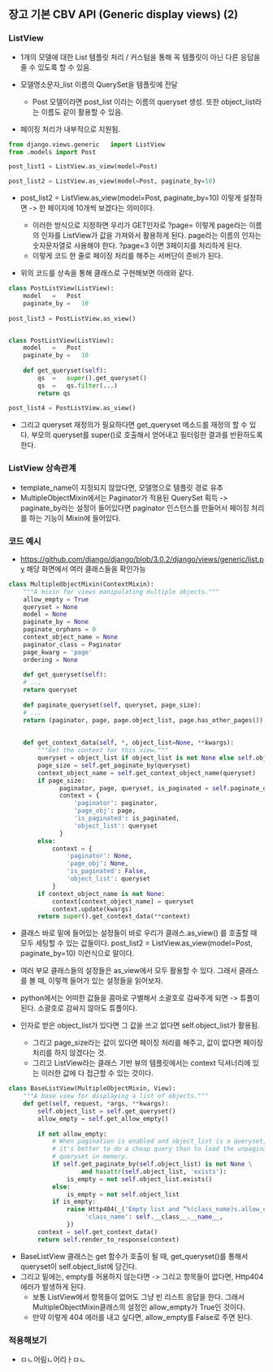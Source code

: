 ## 장고 기본 CBV API (Generic display views) (2)


### ListView 
- 1개의 모델에 대한 List 템플릿 처리 / 커스텀을 통해 꼭 템플릿이 아닌 다른 응답을 줄 수 있도록 할 수 있음.
- 모델명소문자_list 이름의 QuerySet을 템플릿에 전달
  - Post 모델이라면 post_list 이라는 이름의 queryset 생성. 또한 object_list라는 이름도 같이 활용할 수 있음.

- 페이징 처리가 내부적으로 지원됨.

```python
from django.views.generic	import ListView
from .models import Post

post_list1 = ListView.as_view(model=Post)

post_list2 = ListView.as_view(model=Post, paginate_by=10)
```

- post_list2	=	ListView.as_view(model=Post,	paginate_by=10) 이렇게 설정하면 -> 한 페이지에 10개씩 보겠다는 의미이다.
  - 이러한 방식으로 지정하면 우리가 GET인자로 ?page= 이렇게 page라는 이름의 인자를 ListView가 값을 가져와서 활용하게 된다. page라는 이름의 인자는 숫자문자열로 사용해야 한다. ?page=3 이면 3페이지를 처리하게 된다.
  - 이렇게 코드 한 줄로 페이징 처리를 해주는 서버단이 준비가 된다.

- 위의 코드를 상속을 통해 클래스로 구현해보면 아래와 같다.

```python
class PostListView(ListView):
    model	=	Post
    paginate_by	=	10
    
post_list3 = PostListView.as_view()


class PostListView(ListView):
    model	=	Post
    paginate_by	=	10
    
    def get_queryset(self):
        qs	=	super().get_queryset()
        qs	=	qs.filter(...)
        return qs
        
post_list4 = PostListView.as_view()
```

- 그리고 queryset 재정의가 필요하다면 get_queryset 메소드를 재정의 할 수 있다. 부모의 queryset를 super()로 호출해서 얻어내고 필터링한 결과를 반환하도록 한다.


### ListView 상속관계
- template_name이 지정되지 않았다면, 모델명으로 템플릿 경로 유추
- MultipleObjectMixin에서는 Paginator가 적용된 QuerySet 획득 -> paginate_by라는 설정이 들어있다면 paginator 인스턴스를 만들어서 페이징 처리를 하는 기능이 Mixin에 들어있다.


### 코드 예시
- https://github.com/django/django/blob/3.0.2/django/views/generic/list.py 해당 화면에서 여러 클래스들을 확인가능

```python
class MultipleObjectMixin(ContextMixin):
    """A mixin for views manipulating multiple objects."""
    allow_empty = True
    queryset = None
    model = None
    paginate_by = None
    paginate_orphans = 0
    context_object_name = None
    paginator_class = Paginator
    page_kwarg = 'page'
    ordering = None
    
    def get_queryset(self):
    # ...
    return queryset
    
    def paginate_queryset(self, queryset, page_size):
    # ...
    return (paginator, page, page.object_list, page.has_other_pages())    # 반환을 튜플로 진행
    
    
    def get_context_data(self, *, object_list=None, **kwargs):
        """Get the context for this view."""
        queryset = object_list if object_list is not None else self.object_list
        page_size = self.get_paginate_by(queryset)
        context_object_name = self.get_context_object_name(queryset)
        if page_size:
              paginator, page, queryset, is_paginated = self.paginate_queryset(queryset, page_size)
              context = {
                  'paginator': paginator,
                  'page_obj': page,
                  'is_paginated': is_paginated,
                  'object_list': queryset
              }
        else:
            context = {
                'paginator': None,
                'page_obj': None,
                'is_paginated': False,
                'object_list': queryset
            }
        if context_object_name is not None:
            context[context_object_name] = queryset
            context.update(kwargs)
        return super().get_context_data(**context)
```    
    
    
- 클래스 바로 밑에 들어있는 설정들이 바로 우리가 클래스.as_view() 를 호출할 때 모두 세팅할 수 있는 값들이다. post_list2 = ListView.as_view(model=Post, paginate_by=10) 이런식으로 말이다.
- 여러 부모 클래스들의 설정들은 as_view에서 모두 활용할 수 있다. 그래서 클래스를 볼 때, 이렇겍 들어가 있는 설정들을 읽어보자.
- python에서는 어떠한 값들을 콤마로 구별해서 소괄호로 감싸주게 되면 -> 튜플이 된다. 소괄호로 감싸지 않아도 튜플이다.

- 인자로 받은 object_list가 있다면 그 값을 쓰고 없다면 self.object_list가 활용됨.
  - 그리고 page_size라는 값이 있다면 페이징 처리를 해주고, 값이 없다면 페이징처리를 하지 않겠다는 것.
  - 그리고 ListView라는 클래스 기반 뷰의 템플릿에서는 context 딕셔너리에 있는 이러한 값에 다 접근할 수 있는 것이다.


```python
class BaseListView(MultipleObjectMixin, View):
    """A base view for displaying a list of objects."""
    def get(self, request, *args, **kwargs):
        self.object_list = self.get_queryset()
        allow_empty = self.get_allow_empty()
        
        if not allow_empty:
            # When pagination is enabled and object_list is a queryset,
            # it's better to do a cheap query than to load the unpaginated
            # queryset in memory.
            if self.get_paginate_by(self.object_list) is not None \
                    and hasattr(self.object_list, 'exists'):
                is_empty = not self.object_list.exists()
            else:
                is_empty = not self.object_list
            if is_empty:
                raise Http404(_('Empty list and “%(class_name)s.allow_empty” is False.') % {
                     'class_name': self.__class__.__name__,
                })
        context = self.get_context_data()
        return self.render_to_response(context)
```

- BaseListView 클래스는 get 함수가 호출이 될 때, get_queryset()를 통해서 queryset이 self.object_list에 담긴다.
- 그리고 밑에는, empty를 허용하지 않는다면 -> 그리고 항목들이 없다면, Http404 에러가 발생하게 된다. 
  - 보통 ListView에서 항목들이 없어도 그냥 빈 리스트 응답을 한다. 그래서 MultipleObjectMixin클래스의 설정인 allow_empty가 True인 것이다.
  - 만약 이렇게 404 에러를 내고 싶다면, allow_empty를 False로 주면 된다.


### 적용해보기
- ㅁㄴ어림ㄴ어리ㅏㅁㄴ
